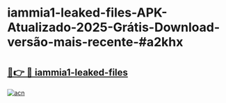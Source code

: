 # iammia1-leaked-files-APK-Atualizado-2025-Grátis-Download-versão-mais-recente-#a2khx

# <h2><a href="https://ainizakaria.my?title=iammia1-leaked-files&ref=24M">🔗👉 🔴 iammia1-leaked-files</a></h2>

[![acn](https://github.com/user-attachments/assets/0f9c940e-d8b0-45ae-aac7-cd30a18b3e1c)](https://ainizakaria.my?title=iammia1-leaked-files&ref=24M)

